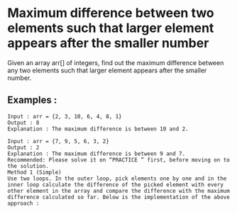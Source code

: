 # Maximum difference between two elements such that larger element appears after the smaller number
Given an array arr[] of integers, find out the maximum difference between any two elements such that larger element appears after the smaller number.
## Examples :
```
Input : arr = {2, 3, 10, 6, 4, 8, 1}
Output : 8
Explanation : The maximum difference is between 10 and 2.

Input : arr = {7, 9, 5, 6, 3, 2}
Output : 2
Explanation : The maximum difference is between 9 and 7.
Recommended: Please solve it on “PRACTICE ” first, before moving on to the solution.
Method 1 (Simple)
Use two loops. In the outer loop, pick elements one by one and in the inner loop calculate the difference of the picked element with every other element in the array and compare the difference with the maximum difference calculated so far. Below is the implementation of the above approach :
```

